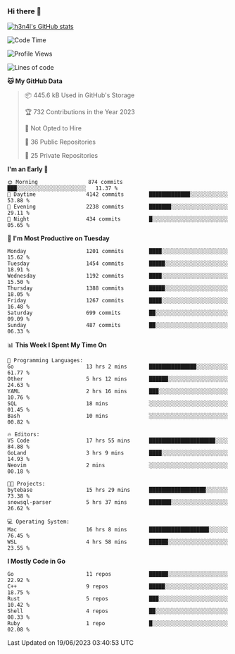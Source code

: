### Hi there 👋

[![h3n4l's GitHub stats](https://github-readme-stats.vercel.app/api?username=h3n4l&count_private=true&show_icons=true&theme=radical)](https://github.com/h3n4l/github-readme-stats)

<!--START_SECTION:waka-->
![Code Time](http://img.shields.io/badge/Code%20Time-1%2C327%20hrs%207%20mins-blue)

![Profile Views](http://img.shields.io/badge/Profile%20Views-0-blue)

![Lines of code](https://img.shields.io/badge/From%20Hello%20World%20I%27ve%20Written-3.3%20million%20lines%20of%20code-blue)

**🐱 My GitHub Data** 

> 📦 445.6 kB Used in GitHub's Storage 
 > 
> 🏆 732 Contributions in the Year 2023
 > 
> 🚫 Not Opted to Hire
 > 
> 📜 36 Public Repositories 
 > 
> 🔑 25 Private Repositories 
 > 
**I'm an Early 🐤** 

```text
🌞 Morning                874 commits         ███░░░░░░░░░░░░░░░░░░░░░░   11.37 % 
🌆 Daytime                4142 commits        █████████████░░░░░░░░░░░░   53.88 % 
🌃 Evening                2238 commits        ███████░░░░░░░░░░░░░░░░░░   29.11 % 
🌙 Night                  434 commits         █░░░░░░░░░░░░░░░░░░░░░░░░   05.65 % 
```
📅 **I'm Most Productive on Tuesday** 

```text
Monday                   1201 commits        ████░░░░░░░░░░░░░░░░░░░░░   15.62 % 
Tuesday                  1454 commits        █████░░░░░░░░░░░░░░░░░░░░   18.91 % 
Wednesday                1192 commits        ████░░░░░░░░░░░░░░░░░░░░░   15.50 % 
Thursday                 1388 commits        █████░░░░░░░░░░░░░░░░░░░░   18.05 % 
Friday                   1267 commits        ████░░░░░░░░░░░░░░░░░░░░░   16.48 % 
Saturday                 699 commits         ██░░░░░░░░░░░░░░░░░░░░░░░   09.09 % 
Sunday                   487 commits         ██░░░░░░░░░░░░░░░░░░░░░░░   06.33 % 
```


📊 **This Week I Spent My Time On** 

```text
💬 Programming Languages: 
Go                       13 hrs 2 mins       ███████████████░░░░░░░░░░   61.77 % 
Other                    5 hrs 12 mins       ██████░░░░░░░░░░░░░░░░░░░   24.63 % 
YAML                     2 hrs 16 mins       ███░░░░░░░░░░░░░░░░░░░░░░   10.76 % 
SQL                      18 mins             ░░░░░░░░░░░░░░░░░░░░░░░░░   01.45 % 
Bash                     10 mins             ░░░░░░░░░░░░░░░░░░░░░░░░░   00.82 % 

🔥 Editors: 
VS Code                  17 hrs 55 mins      █████████████████████░░░░   84.88 % 
GoLand                   3 hrs 9 mins        ████░░░░░░░░░░░░░░░░░░░░░   14.93 % 
Neovim                   2 mins              ░░░░░░░░░░░░░░░░░░░░░░░░░   00.18 % 

🐱‍💻 Projects: 
bytebase                 15 hrs 29 mins      ██████████████████░░░░░░░   73.38 % 
snowsql-parser           5 hrs 37 mins       ███████░░░░░░░░░░░░░░░░░░   26.62 % 

💻 Operating System: 
Mac                      16 hrs 8 mins       ███████████████████░░░░░░   76.45 % 
WSL                      4 hrs 58 mins       ██████░░░░░░░░░░░░░░░░░░░   23.55 % 
```

**I Mostly Code in Go** 

```text
Go                       11 repos            ██████░░░░░░░░░░░░░░░░░░░   22.92 % 
C++                      9 repos             █████░░░░░░░░░░░░░░░░░░░░   18.75 % 
Rust                     5 repos             ███░░░░░░░░░░░░░░░░░░░░░░   10.42 % 
Shell                    4 repos             ██░░░░░░░░░░░░░░░░░░░░░░░   08.33 % 
Ruby                     1 repo              █░░░░░░░░░░░░░░░░░░░░░░░░   02.08 % 
```




 Last Updated on 19/06/2023 03:40:53 UTC
<!--END_SECTION:waka-->

